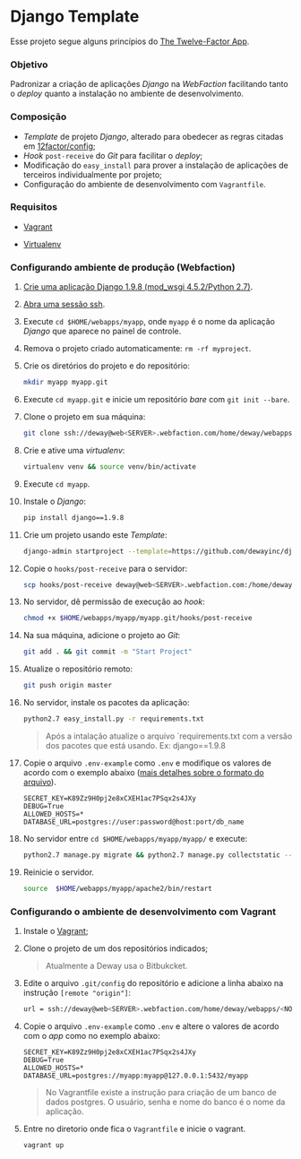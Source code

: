 # Django Template

Esse projeto segue alguns princípios do [The Twelve-Factor App][12factor-link].

### Objetivo

Padronizar a criação de aplicações _Django_ na _WebFaction_ facilitando tanto o _deploy_ quanto a instalação no ambiente de desenvolvimento. 

### Composição

* _Template_ de projeto _Django_, alterado para obedecer as regras citadas em [12factor/config][12factor-config-link];
* _Hook_ `post-receive` do _Git_ para facilitar o _deploy_;
* Modificação do `easy_install` para prover a instalação de aplicações de terceiros individualmente por projeto;
* Configuração do ambiente de desenvolvimento com `Vagrantfile`.

### Requisitos

- [Vagrant][vagrant-link]

- [Virtualenv][virtualenv-link]

### Configurando ambiente de produção (Webfaction)

1. [Crie uma aplicação Django 1.9.8 (mod_wsgi 4.5.2/Python 2.7)][webfaction-django-link].

2. [Abra uma sessão ssh][webfaction-ssh-link].

3. Execute `cd $HOME/webapps/myapp`, onde `myapp` é o nome da aplicação _Django_ que aparece no painel de controle.

4. Remova o projeto criado automaticamente: `rm -rf myproject`.

5. Crie os diretórios do projeto e do repositório:

    ```bash
    mkdir myapp myapp.git
    ```

6. Execute `cd myapp.git` e inicie um repositório _bare_ com `git init --bare`.

7. Clone o projeto em sua máquina:

    ```bash
    git clone ssh://deway@web<SERVER>.webfaction.com/home/deway/webapps/myapp/myapp.git    
    ```

8. Crie e ative uma _virtualenv_:

    ```bash
    virtualenv venv && source venv/bin/activate    
    ```

9. Execute `cd myapp`.

10. Instale o _Django_:

    ```bash
    pip install django==1.9.8
    ```

11. Crie um projeto usando este _Template_:

    ```bash
    django-admin startproject --template=https://github.com/dewayinc/django1.9-template/archive/master.zip --name=Vagrantfile,post-receive myapp .    
    ```

12. Copie o `hooks/post-receive` para o servidor:

    ```bash
    scp hooks/post-receive deway@web<SERVER>.webfaction.com:/home/deway/webapps/myapp/myapp.git/hooks
    ```

13. No servidor, dê permissão de execução ao _hook_:

    ```bash
    chmod +x $HOME/webapps/myapp/myapp.git/hooks/post-receive
    ```

14. Na sua máquina, adicione o projeto ao _Git_:

    ```bash
    git add . && git commit -m "Start Project"
    ```

15. Atualize o repositório remoto:

    ```bash
    git push origin master
    ```

16. No servidor, instale os pacotes da aplicação:

    ```bash
    python2.7 easy_install.py -r requirements.txt
    ```
    > Após a intalação atualize o arquivo `requirements.txt com a versão dos pacotes que está usando. Ex: django==1.9.8

17. Copie o arquivo `.env-example` como `.env` e modifique os valores de acordo com o exemplo abaixo ([mais detalhes sobre o formato do arquivo][django-environ-link]).

    ```
    SECRET_KEY=K89Zz9H0pj2e8xCXEH1ac7PSqx2s4JXy
    DEBUG=True
    ALLOWED_HOSTS=*
    DATABASE_URL=postgres://user:password@host:port/db_name
    ```

18. No servidor entre `cd $HOME/webapps/myapp/myapp/` e execute:

    ```bash
    python2.7 manage.py migrate && python2.7 manage.py collectstatic --noinput
    ```

19. Reinicie o servidor.

    ```bash
    source  $HOME/webapps/myapp/apache2/bin/restart    
    ```

### Configurando o ambiente de desenvolvimento com Vagrant

1. Instale o [Vagrant][vagrant-link];

2. Clone o projeto de um dos repositórios indicados;

    > Atualmente a Deway usa o Bitbukcket.

3. Edite o arquivo `.git/config` do repositório e adicione a linha abaixo na instrução `[remote "origin"]`:

    ```bash
    url = ssh://deway@web<SERVER>.webfaction.com/home/deway/webapps/<NOME_DA_APLICACAO>/<NOME_DA_APLICACAO>.git    
    ```

4. Copie o arquivo `.env-example` como `.env` e altere o valores de acordo com o _app_ como no exemplo abaixo:
 
    ```
    SECRET_KEY=K89Zz9H0pj2e8xCXEH1ac7PSqx2s4JXy
    DEBUG=True
    ALLOWED_HOSTS=*
    DATABASE_URL=postgres://myapp:myapp@127.0.0.1:5432/myapp
    ```
    > No Vagrantfile existe a instrução para criação de um banco de dados postgres. O usuário, senha e nome do banco é o nome da aplicação.

5. Entre no diretorio onde fica o `Vagrantfile` e inicie o vagrant.

    ```bash
    vagrant up
    ```

[12factor-link]: http://12factor.net/pt_br/
[12factor-config-link]: http://12factor.net/pt_br/config
[vagrant-link]: https://www.vagrantup.com/
[virtualenv-link]: https://virtualenv.pypa.io/en/stable/
[webfaction-django-link]: https://docs.webfaction.com/software/django/getting-started.html
[webfaction-ssh-link]: https://docs.webfaction.com/user-guide/access.html#ssh
[django-environ-link]: http://django-environ.readthedocs.io/en/latest/